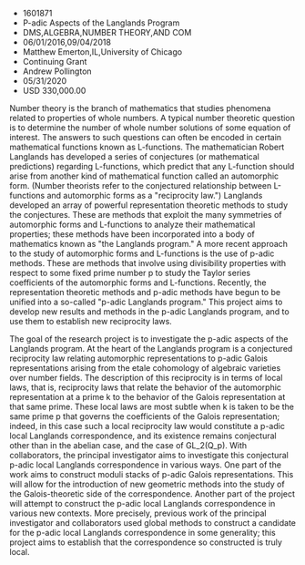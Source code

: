 
* 1601871
* P-adic Aspects of the Langlands Program
* DMS,ALGEBRA,NUMBER THEORY,AND COM
* 06/01/2016,09/04/2018
* Matthew Emerton,IL,University of Chicago
* Continuing Grant
* Andrew Pollington
* 05/31/2020
* USD 330,000.00

Number theory is the branch of mathematics that studies phenomena related to
properties of whole numbers. A typical number theoretic question is to determine
the number of whole number solutions of some equation of interest. The answers
to such questions can often be encoded in certain mathematical functions known
as L-functions. The mathematician Robert Langlands has developed a series of
conjectures (or mathematical predictions) regarding L-functions, which predict
that any L-function should arise from another kind of mathematical function
called an automorphic form. (Number theorists refer to the conjectured
relationship between L-functions and automorphic forms as a "reciprocity law.")
Langlands developed an array of powerful representation theoretic methods to
study the conjectures. These are methods that exploit the many symmetries of
automorphic forms and L-functions to analyze their mathematical properties;
these methods have been incorporated into a body of mathematics known as "the
Langlands program." A more recent approach to the study of automorphic forms and
L-functions is the use of p-adic methods. These are methods that involve using
divisibility properties with respect to some fixed prime number p to study the
Taylor series coefficients of the automorphic forms and L-functions. Recently,
the representation theoretic methods and p-adic methods have begun to be unified
into a so-called "p-adic Langlands program." This project aims to develop new
results and methods in the p-adic Langlands program, and to use them to
establish new reciprocity laws.

The goal of the research project is to investigate the p-adic aspects of the
Langlands program. At the heart of the Langlands program is a conjectured
reciprocity law relating automorphic representations to p-adic Galois
representations arising from the etale cohomology of algebraic varieties over
number fields. The description of this reciprocity is in terms of local laws,
that is, reciprocity laws that relate the behavior of the automorphic
representation at a prime k to the behavior of the Galois representation at that
same prime. These local laws are most subtle when k is taken to be the same
prime p that governs the coefficients of the Galois representation; indeed, in
this case such a local reciprocity law would constitute a p-adic local Langlands
correspondence, and its existence remains conjectural other than in the abelian
case, and the case of GL_2(Q_p). With collaborators, the principal investigator
aims to investigate this conjectural p-adic local Langlands correspondence in
various ways. One part of the work aims to construct moduli stacks of p-adic
Galois representations. This will allow for the introduction of new geometric
methods into the study of the Galois-theoretic side of the correspondence.
Another part of the project will attempt to construct the p-adic local Langlands
correspondence in various new contexts. More precisely, previous work of the
principal investigator and collaborators used global methods to construct a
candidate for the p-adic local Langlands correspondence in some generality; this
project aims to establish that the correspondence so constructed is truly local.
